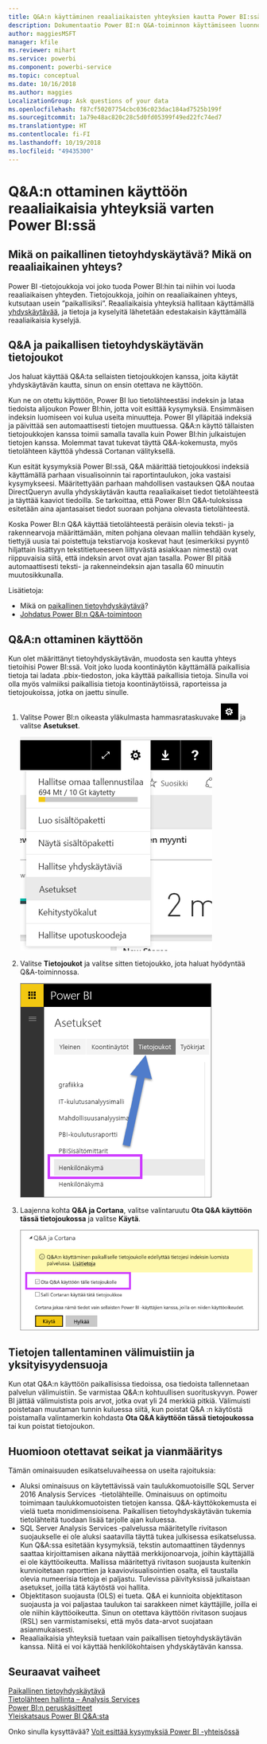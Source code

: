 ```yaml
---
title: Q&A:n käyttäminen reaaliaikaisten yhteyksien kautta Power BI:ssä
description: Dokumentaatio Power BI:n Q&A-toiminnon käyttämiseen luonnollisella kielellä ilmaistujen kyselyiden esittämistä varten, kun käytössä on reaaliaikainen yhteys Analysis Services ‑tietoihin sekä paikalliseen tietoyhdyskäytävään.
author: maggiesMSFT
manager: kfile
ms.reviewer: mihart
ms.service: powerbi
ms.component: powerbi-service
ms.topic: conceptual
ms.date: 10/16/2018
ms.author: maggies
LocalizationGroup: Ask questions of your data
ms.openlocfilehash: f87cf50207754cbc036c023dac184ad7525b199f
ms.sourcegitcommit: 1a79e48ac820c28c5d0fd05399f49ed22fc74ed7
ms.translationtype: HT
ms.contentlocale: fi-FI
ms.lasthandoff: 10/19/2018
ms.locfileid: "49435300"
---
```

# <a name="enable-qa-for-live-connections-in-power-bi"></a>Q&A:n ottaminen käyttöön reaaliaikaisia yhteyksiä varten Power BI:ssä
## <a name="what-is-on-premises-data-gateway--what-is-a-live-connection"></a>Mikä on paikallinen tietoyhdyskäytävä?  Mikä on reaaliaikainen yhteys?
Power BI ‑tietojoukkoja voi joko tuoda Power BI:hin tai niihin voi luoda reaaliaikaisen yhteyden. Tietojoukkoja, joihin on reaaliaikainen yhteys, kutsutaan usein ”paikallisiksi”. Reaaliaikaisia yhteyksiä hallitaan käyttämällä [yhdyskäytävää](service-gateway-onprem.md), ja tietoja ja kyselyitä lähetetään edestakaisin käyttämällä reaaliaikaisia kyselyjä.

## <a name="qa-for-on-premises-data-gateway-datasets"></a>Q&A ja paikallisen tietoyhdyskäytävän tietojoukot
Jos haluat käyttää Q&A:ta sellaisten tietojoukkojen kanssa, joita käytät yhdyskäytävän kautta, sinun on ensin otettava ne käyttöön.

Kun ne on otettu käyttöön, Power BI luo tietolähteestäsi indeksin ja lataa tiedoista alijoukon Power BI:hin, jotta voit esittää kysymyksiä. Ensimmäisen indeksin luomiseen voi kulua useita minuutteja. Power BI ylläpitää indeksiä ja päivittää sen automaattisesti tietojen muuttuessa. Q&A:n käyttö tällaisten tietojoukkojen kanssa toimii samalla tavalla kuin Power BI:hin julkaistujen tietojen kanssa. Molemmat tavat tukevat täyttä Q&A-kokemusta, myös tietolähteen käyttöä yhdessä Cortanan välityksellä.

Kun esität kysymyksiä Power BI:ssä, Q&A määrittää tietojoukkosi indeksiä käyttämällä parhaan visualisoinnin tai raportintaulukon, joka vastaisi kysymykseesi. Määritettyään parhaan mahdollisen vastauksen Q&A noutaa DirectQueryn avulla yhdyskäytävän kautta reaaliaikaiset tiedot tietolähteestä ja täyttää kaaviot tiedoilla. Se tarkoittaa, että Power BI:n Q&A-tuloksissa esitetään aina ajantasaiset tiedot suoraan pohjana olevasta tietolähteestä.

Koska Power BI:n Q&A käyttää tietolähteestä peräisin olevia teksti- ja rakennearvoja määrittämään, miten pohjana olevaan malliin tehdään kysely, tiettyjä uusia tai poistettuja tekstiarvoja koskevat haut (esimerkiksi pyyntö hiljattain lisättyyn tekstitietueeseen liittyvästä asiakkaan nimestä) ovat riippuvaisia siitä, että indeksin arvot ovat ajan tasalla. Power BI pitää automaattisesti teksti- ja rakenneindeksin ajan tasalla 60 minuutin muutosikkunalla.

Lisätietoja:

* Mikä on [paikallinen tietoyhdyskäytävä](service-gateway-onprem.md)?
* [Johdatus Power BI:n Q&A-toimintoon](consumer/end-user-q-and-a.md)

## <a name="enable-qa"></a>Q&A:n ottaminen käyttöön
Kun olet määrittänyt tietoyhdyskäytävän, muodosta sen kautta yhteys tietoihisi Power BI:ssä.  Voit joko luoda koontinäytön käyttämällä paikallisia tietoja tai ladata .pbix-tiedoston, joka käyttää paikallisia tietoja.  Sinulla voi olla myös valmiiksi paikallisia tietoja koontinäytöissä, raporteissa ja tietojoukoissa, jotka on jaettu sinulle.

1. Valitse Power BI:n oikeasta yläkulmasta hammasrataskuvake ![hammasrataskuvake](media/service-q-and-a-direct-query/power-bi-cog.png) ja valitse **Asetukset**.
   
   ![Asetukset-valikko](media/service-q-and-a-direct-query/powerbi-settings.png)
2. Valitse **Tietojoukot** ja valitse sitten tietojoukko, jota haluat hyödyntää Q&A-toiminnossa.
   
   ![Asetukset-valikon tietojoukkonäkymä](media/service-q-and-a-direct-query/power-bi-q-and-a-settings.png)
3. Laajenna kohta **Q&A ja Cortana**, valitse valintaruutu **Ota Q&A käyttöön tässä tietojoukossa** ja valitse **Käytä**.
   
    ![Q&A-alue laajennettuna](media/service-q-and-a-direct-query/power-bi-q-and-a-directquery.png)

## <a name="what-data-is-cached-and-how-is-privacy-protected"></a>Tietojen tallentaminen välimuistiin ja yksityisyydensuoja
Kun otat Q&A:n käyttöön paikallisissa tiedoissa, osa tiedoista tallennetaan palvelun välimuistiin. Se varmistaa Q&A:n kohtuullisen suorituskyvyn. Power BI jättää välimuistista pois arvot, jotka ovat yli 24 merkkiä pitkiä. Välimuisti poistetaan muutaman tunnin kuluessa siitä, kun poistat Q&A :n käytöstä poistamalla valintamerkin kohdasta **Ota Q&A käyttöön tässä tietojoukossa** tai kun poistat tietojoukon.

## <a name="considerations-and-troubleshooting"></a>Huomioon otettavat seikat ja vianmääritys
Tämän ominaisuuden esikatseluvaiheessa on useita rajoituksia:

* Aluksi ominaisuus on käytettävissä vain taulukkomuotoisille SQL Server 2016 Analysis Services  ‑tietolähteille. Ominaisuus on optimoitu toimimaan taulukkomuotoisten tietojen kanssa. Q&A-käyttökokemusta ei vielä tueta monidimensioisena. Paikallisen tietoyhdyskäytävän tukemia tietolähteitä tuodaan lisää tarjolle ajan kuluessa.
* SQL Server Analysis Services ‑palvelussa määritetylle rivitason suojaukselle ei ole aluksi saatavilla täyttä tukea julkisessa esikatselussa. Kun Q&A:ssa esitetään kysymyksiä, tekstin automaattinen täydennys saattaa kirjoittamisen aikana näyttää merkkijonoarvoja, joihin käyttäjällä ei ole käyttöoikeutta. Mallissa määritettyä rivitason suojausta kuitenkin kunnioitetaan raporttien ja kaaviovisualisointien osalta, eli taustalla olevia numeerisia tietoja ei paljastu. Tulevissa päivityksissä julkaistaan asetukset, joilla tätä käytöstä voi hallita.
* Objektitason suojausta (OLS) ei tueta. Q&A ei kunnioita objektitason suojausta ja voi paljastaa taulukon tai sarakkeen nimet käyttäjille, joilla ei ole niihin käyttöoikeutta. Sinun on otettava käyttöön rivitason suojaus (RSL) sen varmistamiseksi, että myös data-arvot suojataan asianmukaisesti. 
* Reaaliaikaisia yhteyksiä tuetaan vain paikallisen tietoyhdyskäytävän kanssa. Niitä ei voi käyttää henkilökohtaisen yhdyskäytävän kanssa.

## <a name="next-steps"></a>Seuraavat vaiheet
[Paikallinen tietoyhdyskäytävä](service-gateway-onprem.md)  
[Tietolähteen hallinta – Analysis Services](service-gateway-enterprise-manage-ssas.md)  
[Power BI:n peruskäsitteet](consumer/end-user-basic-concepts.md)  
[Yleiskatsaus Power BI Q&A:sta](consumer/end-user-q-and-a.md)  

Onko sinulla kysyttävää? [Voit esittää kysymyksiä Power BI -yhteisössä](http://community.powerbi.com/)

